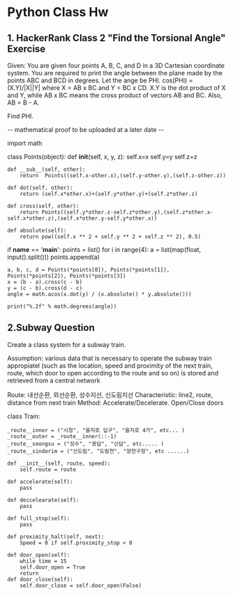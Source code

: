 <h1> Python Class Hw </h1>


<h2> 1. HackerRank Class 2 "Find the Torsional Angle" Exercise </h2>

Given: You are given four points A, B, C, and D in a 3D Cartesian coordinate system. You are required to print the angle between the plane made by the points ABC and BCD in degrees. Let the ange be PHI. 
cos(PHI) = (X.Y)/|X||Y| where X = AB x BC and Y = BC x CD. 
X.Y is the dot product of X and Y, while AB x BC means the cross product of vectors AB and BC. Also, AB = B - A.

Find PHI.


-- mathematical proof  to be uploaded at a later date --



import math

class Points(object):
    def __init__(self, x, y, z):
        self.x=x
        self.y=y
        self.z=z

    def __sub__(self, other):
        return  Points((self.x-other.x),(self.y-other.y),(self.z-other.z))

    def dot(self, other):
        return (self.x*other.x)+(self.y*other.y)+(self.z*other.z)

    def cross(self, other):
        return Points((self.y*other.z-self.z*other.y),(self.z*other.x-self.x*other.z),(self.x*other.y-self.y*other.x))
        
    def absolute(self):
        return pow((self.x ** 2 + self.y ** 2 + self.z ** 2), 0.5)

if __name__ == '__main__':
    points = list()
    for i in range(4):
        a = list(map(float, input().split()))
        points.append(a)

    a, b, c, d = Points(*points[0]), Points(*points[1]), Points(*points[2]), Points(*points[3])
    x = (b - a).cross(c - b)
    y = (c - b).cross(d - c)
    angle = math.acos(x.dot(y) / (x.absolute() * y.absolute()))

    print("%.2f" % math.degrees(angle))





<h2> 2.Subway Question</h2>

Create a class system for a subway train.

Assumption: various data that is necessary to operate the subway train appropiatel (such as the location, speed and proximity of the next train, route, which door to open according to the route and so on) is stored and retrieved from a central network


Route: 내선순환, 외선순환, 성수지선, 신도림지선
Characteristic: line2, route, distance from next train
Method: Accelerate/Decelerate. Open/Close doors




class Train:

	_route__inner = ("시청", "을지로 입구", "을지로 4가", etc... )
	_route__outer = _route__inner(::-1)
	_route__seongsu = ("성수", "용답", "신답", etc..... )
	_route__sindorim = ("신도림", "도림천", "양천구청", etc ......)

	def __init__(self, route, speed):
		self.route = route
	
	def accelerate(self):
		pass

	def deccelearate(self):
		pass

	def full_stop(self):
		pass

	def proximity_halt(self, next):
		Speed = 0 if self.proximity_stop < 0
	
	def door_open(self):
		while time = 15
		self.door_open = True
		return
	def door_close(self):
 		self.door_close = self.door_open(False)




